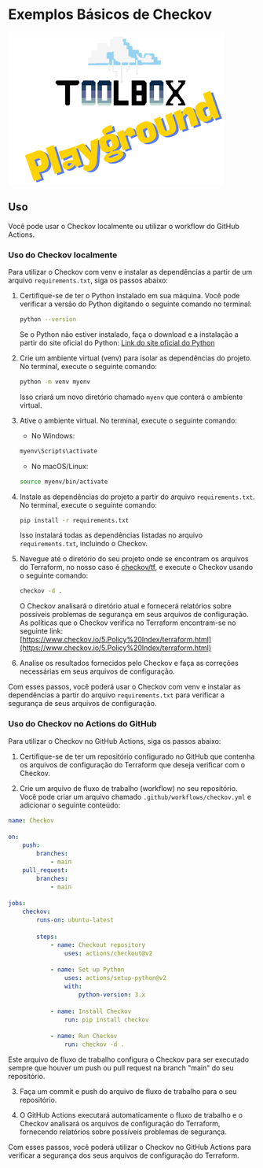 # Exemplos Básicos de Checkov

![Toolbox Playground](../img/toolbox-playground.png)

## Uso

Você pode usar o Checkov localmente ou utilizar o workflow do GitHub Actions.

### Uso do Checkov localmente

Para utilizar o Checkov com venv e instalar as dependências a partir de um arquivo `requirements.txt`, siga os passos abaixo:

1. Certifique-se de ter o Python instalado em sua máquina. Você pode verificar a versão do Python digitando o seguinte comando no terminal:

    ```bash
    python --version
    ```

    Se o Python não estiver instalado, faça o download e a instalação a partir do site oficial do Python: [Link do site oficial do Python](https://www.python.org/)

2. Crie um ambiente virtual (venv) para isolar as dependências do projeto. No terminal, execute o seguinte comando:

    ```bash
    python -m venv myenv
    ```

    Isso criará um novo diretório chamado `myenv` que conterá o ambiente virtual.

3. Ative o ambiente virtual. No terminal, execute o seguinte comando:

    - No Windows:

    ```bash
    myenv\Scripts\activate
    ```

    - No macOS/Linux:

    ```bash
    source myenv/bin/activate
    ```

4. Instale as dependências do projeto a partir do arquivo `requirements.txt`. No terminal, execute o seguinte comando:

    ```bash
    pip install -r requirements.txt
    ```

    Isso instalará todas as dependências listadas no arquivo `requirements.txt`, incluindo o Checkov.

5. Navegue até o diretório do seu projeto onde se encontram os arquivos do Terraform, no nosso caso é [checkov/tf](./tf/), e execute o Checkov usando o seguinte comando:

    ```bash
    checkov -d .
    ```

    O Checkov analisará o diretório atual e fornecerá relatórios sobre possíveis problemas de segurança em seus arquivos de configuração. As políticas que o Checkov verifica no Terraform encontram-se no seguinte link: [https://www.checkov.io/5.Policy%20Index/terraform.html](https://www.checkov.io/5.Policy%20Index/terraform.html)

6. Analise os resultados fornecidos pelo Checkov e faça as correções necessárias em seus arquivos de configuração.

Com esses passos, você poderá usar o Checkov com venv e instalar as dependências a partir do arquivo `requirements.txt` para verificar a segurança de seus arquivos de configuração.

### Uso do Checkov no Actions do GitHub

Para utilizar o Checkov no GitHub Actions, siga os passos abaixo:

1. Certifique-se de ter um repositório configurado no GitHub que contenha os arquivos de configuração do Terraform que deseja verificar com o Checkov.

2. Crie um arquivo de fluxo de trabalho (workflow) no seu repositório. Você pode criar um arquivo chamado `.github/workflows/checkov.yml` e adicionar o seguinte conteúdo:

```yaml
name: Checkov

on:
    push:
        branches:
            - main
    pull_request:
        branches:
            - main

jobs:
    checkov:
        runs-on: ubuntu-latest

        steps:
            - name: Checkout repository
                uses: actions/checkout@v2

            - name: Set up Python
                uses: actions/setup-python@v2
                with:
                    python-version: 3.x

            - name: Install Checkov
                run: pip install checkov

            - name: Run Checkov
                run: checkov -d .
```

Este arquivo de fluxo de trabalho configura o Checkov para ser executado sempre que houver um push ou pull request na branch "main" do seu repositório.

3. Faça um commit e push do arquivo de fluxo de trabalho para o seu repositório.

4. O GitHub Actions executará automaticamente o fluxo de trabalho e o Checkov analisará os arquivos de configuração do Terraform, fornecendo relatórios sobre possíveis problemas de segurança.

Com esses passos, você poderá utilizar o Checkov no GitHub Actions para verificar a segurança dos seus arquivos de configuração do Terraform.

